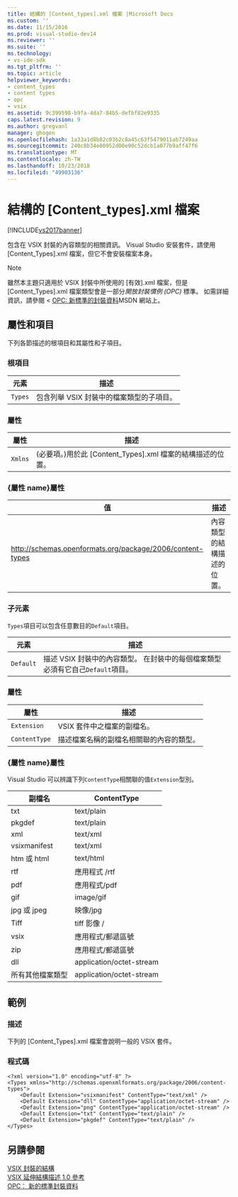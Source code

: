 ```yaml
---
title: 結構的 [Content_types].xml 檔案 |Microsoft Docs
ms.custom: ''
ms.date: 11/15/2016
ms.prod: visual-studio-dev14
ms.reviewer: ''
ms.suite: ''
ms.technology:
- vs-ide-sdk
ms.tgt_pltfrm: ''
ms.topic: article
helpviewer_keywords:
- content_types
- content types
- opc
- vsix
ms.assetid: 9c399598-b9fa-4da7-84b5-defbf82e9335
caps.latest.revision: 9
ms.author: gregvanl
manager: ghogen
ms.openlocfilehash: 1a33a1d8b82c03b2c8a45c63f5479011ab7249aa
ms.sourcegitcommit: 240c8b34e80952d00e90c52dcb1a077b9aff47f6
ms.translationtype: MT
ms.contentlocale: zh-TW
ms.lasthandoff: 10/23/2018
ms.locfileid: "49903136"
---
```

# <a name="the-structure-of-the-contenttypesxml-file"></a>結構的 [Content_types].xml 檔案
[!INCLUDE[vs2017banner](../includes/vs2017banner.md)]

包含在 VSIX 封裝的內容類型的相關資訊。 Visual Studio 安裝套件，請使用 [Content_Types].xml 檔案，但它不會安裝檔案本身。  
  
> [!NOTE]
>  雖然本主題只適用於 VSIX 封裝中所使用的 [有效].xml 檔案，但是 [Content_Types].xml 檔案類型會是一部分*開放封裝慣例 (OPC)* 標準。 如需詳細資訊，請參閱 < [OPC: 新標準的封裝資料](http://go.microsoft.com/fwlink/?LinkID=148207)MSDN 網站上。  
  
## <a name="attributes-and-elements"></a>屬性和項目  
 下列各節描述的根項目和其屬性和子項目。  
  
### <a name="root-element"></a>根項目  
  
|元素|描述|  
|-------------|-----------------|  
|`Types`|包含列舉 VSIX 封裝中的檔案類型的子項目。|  
  
### <a name="attributes"></a>屬性  
  
|屬性|描述|  
|---------------|-----------------|  
|`Xmlns`|(必要項。)用於此 [Content_Types].xml 檔案的結構描述的位置。|  
  
### <a name="attribute-name-attribute"></a>{屬性 name}屬性  
  
|                           值                           |                描述                |
|-----------------------------------------------------------|-------------------------------------------|
| http://schemas.openformats.org/package/2006/content-types | 內容類型的結構描述的位置。 |
  
### <a name="child-elements"></a>子元素  
 `Types`項目可以包含任意數目的`Default`項目。  
  
|元素|描述|  
|-------------|-----------------|  
|`Default`|描述 VSIX 封裝中的內容類型。 在封裝中的每個檔案類型必須有它自己`Default`項目。|  
  
### <a name="attributes"></a>屬性  
  
|屬性|描述|  
|---------------|-----------------|  
|`Extension`|VSIX 套件中之檔案的副檔名。|  
|`ContentType`|描述檔案名稱的副檔名相關聯的內容的類型。|  
  
### <a name="attribute-name-attribute"></a>{屬性 name}屬性  
 Visual Studio 可以辨識下列`ContentType`相關聯的值`Extension`型別。  
  
|副檔名|ContentType|  
|---------------|-----------------|  
|txt|text/plain|  
|pkgdef|text/plain|  
|xml|text/xml|  
|vsixmanifest|text/xml|  
|htm 或 html|text/html|  
|rtf|應用程式 /rtf|  
|pdf|應用程式/pdf|  
|gif|image/gif|  
|jpg 或 jpeg|映像/jpg|  
|Tiff|tiff 影像 /|  
|vsix|應用程式/郵遞區號|  
|zip|應用程式/郵遞區號|  
|dll|application/octet-stream|  
|所有其他檔案類型|application/octet-stream|  
  
## <a name="example"></a>範例  
  
### <a name="description"></a>描述  
 下列的 [Content_Types].xml 檔案會說明一般的 VSIX 套件。  
  
### <a name="code"></a>程式碼  
  
```  
<?xml version="1.0" encoding="utf-8" ?>   
<Types xmlns="http://schemas.openxmlformats.org/package/2006/content-types">  
    <Default Extension="vsixmanifest" ContentType="text/xml" />   
    <Default Extension="dll" ContentType="application/octet-stream" />   
    <Default Extension="png" ContentType="application/octet-stream" />   
    <Default Extension="txt" ContentType="text/plain" />   
    <Default Extension="pkgdef" ContentType="text/plain" />   
</Types>  
```  
  
## <a name="see-also"></a>另請參閱  
 [VSIX 封裝的結構](../extensibility/anatomy-of-a-vsix-package.md)   
 [VSIX 延伸結構描述 1.0 參考](http://msdn.microsoft.com/en-us/76e410ec-b1fb-4652-ac98-4a4c52e09a2b)   
 [OPC： 新的標準封裝資料](http://go.microsoft.com/fwlink/?LinkID=148207)

